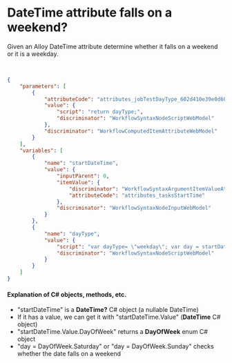 # DateTime attribute falls on a weekend?

Given an Alloy DateTime attribute determine whether it falls on a weekend or it is a weekday.

<br/>


```json
{
    "parameters": [
        {
            "attributeCode": "attributes_jobTestDayType_602d410e39e0d6006a9546f1",
            "value": {
                "script": "return dayType;",
                "discriminator": "WorkflowSyntaxNodeScriptWebModel"
            },
            "discriminator": "WorkflowComputedItemAttributeWebModel"
        }
    ],
    "variables": [
        {
            "name": "startDateTime",
            "value": {
                "inputParent": 0,
                "itemValue": {
                    "discriminator": "WorkflowSyntaxArgumentItemValueAttributeWebModel",
                    "attributeCode": "attributes_tasksStartTime"
                },
                "discriminator": "WorkflowSyntaxNodeInputWebModel"
            }
        },
        {
            "name": "dayType",
            "value": {
                "script": "var dayType= \"weekday\"; var day = startDateTime.Value.DayOfWeek;if((day == DayOfWeek.Saturday) || (day == DayOfWeek.Sunday)){dayType=\"weekend\";} return dayType;",
                "discriminator": "WorkflowSyntaxNodeScriptWebModel"
            }
        }
    ]
}
```
#### Explanation of C# objects, methods, etc. 
- "startDateTime" is a **DateTime?** C# object (a nullable DateTime)
- If it has a value, we can get it with "startDateTime.Value" (**DateTime** C# object)
- "startDateTime.Value.DayOfWeek" returns a **DayOfWeek** enum C# object
- "day = DayOfWeek.Saturday" or "day = DayOfWeek.Sunday" checks whether the date falls on a weekend
